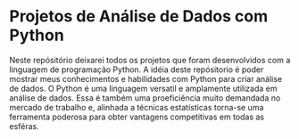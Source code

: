 # Projetos de Análise de Dados com Python

Neste repósitório deixarei todos os projetos que foram desenvolvidos com a linguagem de programação Python. A idéia deste repósitorio é poder mostrar meus conhecimentos e habilidades com Python para criar análise de dados. O Python é uma linguagem versatil e amplamente utilizada em análise de dados. Essa é também uma proeficiência muito demandada no mercado de trabalho e, alinhada a técnicas estatísticas torna-se uma ferramenta poderosa para obter vantagens competitivas em todas as esféras.
